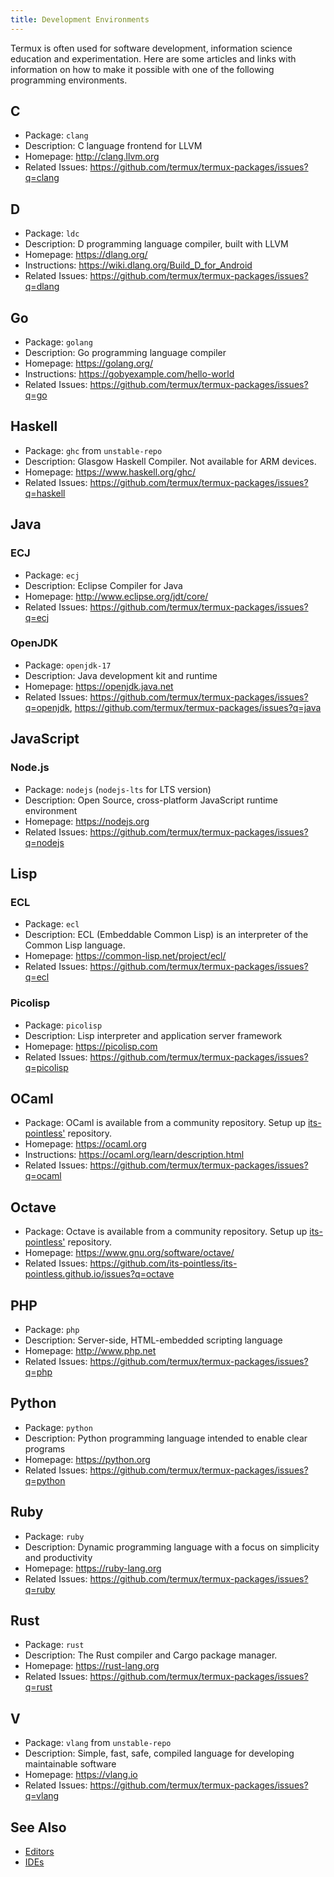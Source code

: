 ```yaml
---
title: Development Environments
---
```


Termux is often used for software development, information science
education and experimentation. Here are some articles and links with
information on how to make it possible with one of the following
programming environments.

## C

- Package: `clang`
- Description: C language frontend for LLVM
- Homepage: http://clang.llvm.org
- Related Issues: https://github.com/termux/termux-packages/issues?q=clang

## D

- Package: `ldc`
- Description: D programming language compiler, built with LLVM
- Homepage: https://dlang.org/
- Instructions: https://wiki.dlang.org/Build_D_for_Android
- Related Issues: https://github.com/termux/termux-packages/issues?q=dlang

## Go

- Package: `golang`
- Description: Go programming language compiler
- Homepage: https://golang.org/
- Instructions: https://gobyexample.com/hello-world
- Related Issues: https://github.com/termux/termux-packages/issues?q=go

## Haskell

- Package: `ghc` from `unstable-repo`
- Description: Glasgow Haskell Compiler. Not available for ARM devices.
- Homepage: https://www.haskell.org/ghc/
- Related Issues:
  https://github.com/termux/termux-packages/issues?q=haskell

## Java

### ECJ

- Package: `ecj`
- Description: Eclipse Compiler for Java
- Homepage: http://www.eclipse.org/jdt/core/
- Related Issues: https://github.com/termux/termux-packages/issues?q=ecj

### OpenJDK

- Package: `openjdk-17`
- Description: Java development kit and runtime
- Homepage: https://openjdk.java.net
- Related Issues:
  https://github.com/termux/termux-packages/issues?q=openjdk,
  https://github.com/termux/termux-packages/issues?q=java

## JavaScript

### Node.js

- Package: `nodejs` (`nodejs-lts` for LTS version)
- Description: Open Source, cross-platform JavaScript runtime environment
- Homepage: https://nodejs.org
- Related Issues: https://github.com/termux/termux-packages/issues?q=nodejs

## Lisp

### ECL

- Package: `ecl`
- Description: ECL (Embeddable Common Lisp) is an interpreter of the
  Common Lisp language.
- Homepage: https://common-lisp.net/project/ecl/
- Related Issues: https://github.com/termux/termux-packages/issues?q=ecl

### Picolisp

- Package: `picolisp`
- Description: Lisp interpreter and application server framework
- Homepage: https://picolisp.com
- Related Issues:
  https://github.com/termux/termux-packages/issues?q=picolisp

## OCaml

- Package: OCaml is available from a community repository. Setup up
  [its-pointless'](package-management#by-its-pointless)
  repository.
- Homepage: https://ocaml.org
- Instructions: https://ocaml.org/learn/description.html
- Related Issues: https://github.com/termux/termux-packages/issues?q=ocaml

## Octave

- Package: Octave is available from a community repository. Setup up
  [its-pointless'](package-management#by-its-pointless)
  repository.
- Homepage: https://www.gnu.org/software/octave/
- Related Issues:
  https://github.com/its-pointless/its-pointless.github.io/issues?q=octave

## PHP

- Package: `php`
- Description: Server-side, HTML-embedded scripting language
- Homepage: http://www.php.net
- Related Issues: https://github.com/termux/termux-packages/issues?q=php

## Python

- Package: `python`
- Description: Python programming language intended to enable clear
  programs
- Homepage: https://python.org
- Related Issues:
  https://github.com/termux/termux-packages/issues?q=python

## Ruby

- Package: `ruby`
- Description: Dynamic programming language with a focus on simplicity
  and productivity
- Homepage: https://ruby-lang.org
- Related Issues: https://github.com/termux/termux-packages/issues?q=ruby

## Rust

- Package: `rust`
- Description: The Rust compiler and Cargo package manager.
- Homepage: https://rust-lang.org
- Related Issues: https://github.com/termux/termux-packages/issues?q=rust

## V

- Package: `vlang` from `unstable-repo`
- Description: Simple, fast, safe, compiled language for developing
  maintainable software
- Homepage: https://vlang.io
- Related Issues: https://github.com/termux/termux-packages/issues?q=vlang

## See Also

- [Editors](editors)
- [IDEs](ides)
